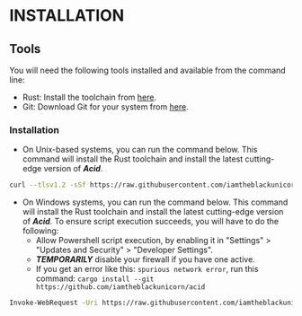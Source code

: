 # INSTALLATION

## Tools

You will need the following tools installed and available from the command line:

- Rust: Install the toolchain from [here](https://www.rust-lang.org/).
- Git: Download Git for your system from [here](https://git-scm.com/).

### Installation

- On Unix-based systems, you can run the command below. This command will install the Rust toolchain and install the latest cutting-edge version of ***Acid***.

```bash
curl --tlsv1.2 -sSf https://raw.githubusercontent.com/iamtheblackunicorn/acid/main/scripts/unix.sh | sh
```

- On Windows systems, you can run the command below. This command will install the Rust toolchain and install the latest cutting-edge version of ***Acid***. To ensure script execution succeeds, you will have to do the following:
  - Allow Powershell script execution, by enabling it in "Settings" > "Updates and Security" > "Developer Settings".
  - ***TEMPORARILY*** disable your firewall if you have one active.
  - If you get an error like this: `spurious network error`, run this command: `cargo install --git https://github.com/iamtheblackunicorn/acid`

```bash
Invoke-WebRequest -Uri https://raw.githubusercontent.com/iamtheblackunicorn/acid/main/scripts/windows.ps1 -OutFile ./windows.ps1; ./windows.ps1
```
